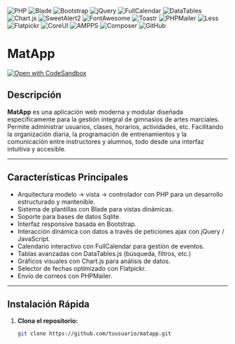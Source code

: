 ![PHP](https://img.shields.io/badge/PHP-7.4%2B-blue.svg)
![Blade](https://img.shields.io/badge/Blade-Template-orange.svg)
![Bootstrap](https://img.shields.io/badge/Bootstrap-5-blueviolet.svg)
![jQuery](https://img.shields.io/badge/jQuery-3.6.0-blue.svg)
![FullCalendar](https://img.shields.io/badge/FullCalendar-5.10.1-green.svg)
![DataTables](https://img.shields.io/badge/DataTables-1.10.25-lightgrey.svg)
![Chart.js](https://img.shields.io/badge/Chart.js-3.5.1-orange.svg)
![SweetAlert2](https://img.shields.io/badge/SweetAlert2-11.4.8-ff69b4.svg)
![FontAwesome](https://img.shields.io/badge/FontAwesome-6.4.0-339af0.svg)
![Toastr](https://img.shields.io/badge/Toastr-2.1.4-ffcc00.svg)
![PHPMailer](https://img.shields.io/badge/PHPMailer-6.5.3-0073cf.svg)
![Less](https://img.shields.io/badge/Less-CSS-1d365d.svg)
![Flatpickr](https://img.shields.io/badge/Flatpickr-4.6.9-lightblue.svg)
![CoreUI](https://img.shields.io/badge/CoreUI-4.3.1-20c997.svg)
![AMPPS](https://img.shields.io/badge/AMPPS-3.9-brightgreen.svg)
![Composer](https://img.shields.io/badge/Composer-2.1.9-yellow.svg)
![GitHub](https://img.shields.io/badge/GitHub-Repo-black.svg)

# MatApp

[![Open with CodeSandbox](https://assets.codesandbox.io/github/button-edit-lime.svg)](https://codesandbox.io/p/sandbox/github/USUARIO/REPO/tree/RAMA)

## Descripción

**MatApp** es una aplicación web moderna y modular diseñada específicamente para la gestión integral de gimnasios de artes marciales. Permite administrar usuarios, clases, horarios, actividades, etc. Facilitando la organización diaria, la programación de entrenamientos y la comunicación entre instructores y alumnos, todo desde una interfaz intuitiva y accesible.

---

## Características Principales

- Arquitectura modelo -> vista -> controlador con PHP para un desarrollo estructurado y mantenible.
- Sistema de plantillas con Blade para vistas dinámicas.
- Soporte para bases de datos Sqlite.
- Interfaz responsive basada en Bootstrap.
- Interacción dinámica con datos a través de peticiones ajax con jQuery / JavaScript.
- Calendario interactivo con FullCalendar para gestión de eventos.
- Tablas avanzadas con DataTables.js (búsqueda, filtros, etc.)
- Gráficos visuales con Chart.js para análisis de datos.
- Selector de fechas optimizado con Flatpickr.
- Envío de correos con PHPMailer.

---

## Instalación Rápida

1. **Clona el repositorio:**
   ```bash
   git clone https://github.com/tuusuario/matapp.git
   ```
